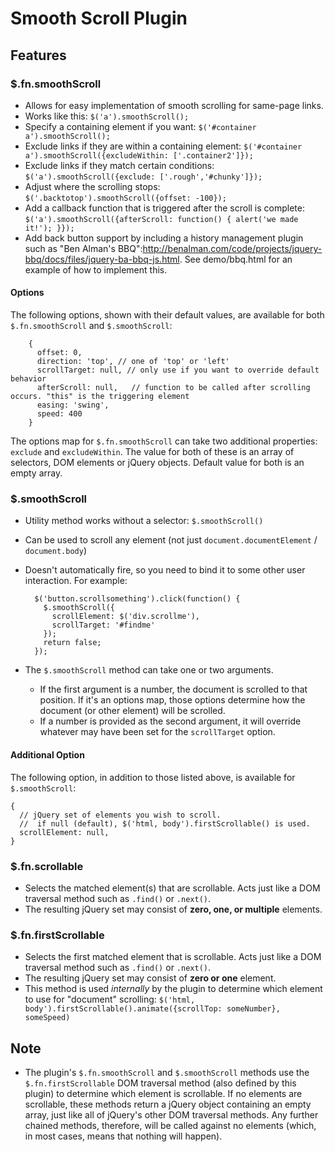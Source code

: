 # Smooth Scroll Plugin

## Features

### $.fn.smoothScroll

* Allows for easy implementation of smooth scrolling for same-page links.
* Works like this: `$('a').smoothScroll();`
* Specify a containing element if you want: `$('#container a').smoothScroll();`
* Exclude links if they are within a containing element: `$('#container a').smoothScroll({excludeWithin: ['.container2']});`
* Exclude links if they match certain conditions: `$('a').smoothScroll({exclude: ['.rough','#chunky']});`
* Adjust where the scrolling stops: `$('.backtotop').smoothScroll({offset: -100});`
* Add a callback function that is triggered after the scroll is complete: `$('a').smoothScroll({afterScroll: function() { alert('we made it!'); }});`
* Add back button support by including a history management plugin such as "Ben Alman's BBQ":http://benalman.com/code/projects/jquery-bbq/docs/files/jquery-ba-bbq-js.html. See demo/bbq.html for an example of how to implement this.

#### Options

The following options, shown with their default values, are available for both `$.fn.smoothScroll` and `$.smoothScroll`:

        {
          offset: 0,
          direction: 'top', // one of 'top' or 'left'
          scrollTarget: null, // only use if you want to override default behavior
          afterScroll: null,   // function to be called after scrolling occurs. "this" is the triggering element
          easing: 'swing',
          speed: 400
        }

The options map for `$.fn.smoothScroll` can take two additional properties: `exclude` and `excludeWithin`. The value for both of these is an array of selectors, DOM elements or jQuery objects. Default value for both is an empty array.


### $.smoothScroll

* Utility method works without a selector: `$.smoothScroll()`
* Can be used to scroll any element (not just `document.documentElement` / `document.body`)
* Doesn't automatically fire, so you need to bind it to some other user interaction. For example:

        $('button.scrollsomething').click(function() {
          $.smoothScroll({
            scrollElement: $('div.scrollme'),
            scrollTarget: '#findme'
          });
          return false;
        });

* The `$.smoothScroll` method can take one or two arguments.
  * If the first argument is a number, the document is scrolled to that position. If it's an options map, those options determine how the document (or other element) will be scrolled.
  * If a number is provided as the second argument, it will override whatever may have been set for the `scrollTarget` option.

#### Additional Option
The following option, in addition to those listed above, is available for `$.smoothScroll`:

    {
      // jQuery set of elements you wish to scroll.
      //  if null (default), $('html, body').firstScrollable() is used.
      scrollElement: null,
    }

### $.fn.scrollable

* Selects the matched element(s) that are scrollable. Acts just like a DOM traversal method such as `.find()` or `.next()`.
* The resulting jQuery set may consist of **zero, one, or multiple** elements.

### $.fn.firstScrollable

* Selects the first matched element that is scrollable. Acts just like a DOM traversal method such as `.find()` or `.next()`.
* The resulting jQuery set may consist of **zero or one** element.
* This method is used *internally* by the plugin to determine which element to use for "document" scrolling: `$('html, body').firstScrollable().animate({scrollTop: someNumber}, someSpeed)`

## Note

* The plugin's `$.fn.smoothScroll` and `$.smoothScroll` methods use the `$.fn.firstScrollable` DOM traversal method (also defined by this plugin) to determine which element is scrollable. If no elements are scrollable, these methods return a jQuery object containing an empty array, just like all of jQuery's other DOM traversal methods. Any further chained methods, therefore, will be called against no elements (which, in most cases, means that nothing will happen).
